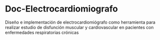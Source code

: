 # Doc-Electrocardiomiografo
Diseño e implementación de electrocardiomiógrafo como herramienta  para realizar estudio de disfunción muscular y cardiovascular en pacientes con enfermedades respiratorias  crónicas 

